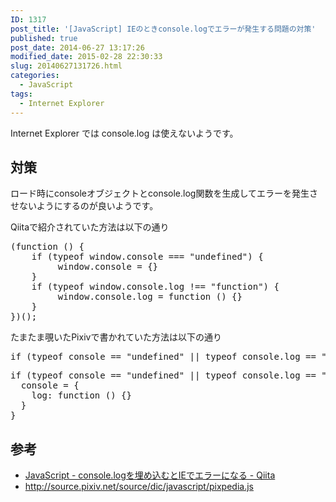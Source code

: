 ```yaml
---
ID: 1317
post_title: '[JavaScript] IEのときconsole.logでエラーが発生する問題の対策'
published: true
post_date: 2014-06-27 13:17:26
modified_date: 2015-02-28 22:30:33
slug: 20140627131726.html
categories:
  - JavaScript
tags:
  - Internet Explorer
---
```

Internet Explorer では console.log は使えないようです。
<!--more-->
<h2>対策</h2>
ロード時にconsoleオブジェクトとconsole.log関数を生成してエラーを発生させないようにするのが良いようです。

Qiitaで紹介されていた方法は以下の通り
<pre class="prettyprint linenums lang-js">(function () {
    if (typeof window.console === "undefined") {
         window.console = {}
    }
    if (typeof window.console.log !== "function") {
         window.console.log = function () {}
    }
})();</pre>

たまたま覗いたPixivで書かれていた方法は以下の通り
<pre>if (typeof console == "undefined" || typeof console.log == "undefined") console = {log: function(){}}</pre>
<pre class="prettyprint linenums lang-js">if (typeof console == "undefined" || typeof console.log == "undefined") {
  console = {
    log: function () {}
  }
}</pre>

<h2>参考</h2>
<ul>
 <li><a href="http://qiita.com/1987yama3/items/c761cfc241033ffbfab5">JavaScript - console.logを埋め込むとIEでエラーになる - Qiita</a></li>
 <li><a href="http://source.pixiv.net/source/dic/javascript/pixpedia.js">http://source.pixiv.net/source/dic/javascript/pixpedia.js</a></li>
</ul>